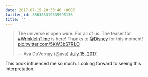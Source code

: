 ```yaml
---
date: 2017-07-15 20:33:46 +0000
twitter_id: 886383319339995136
title: ''
---
```


<blockquote class="twitter-tweet"><p lang="en" dir="ltr">The universe is open wide. For all of us. The teaser for <a href="https://twitter.com/hashtag/WrinkleInTime?src=hash&amp;ref_src=twsrc%5Etfw">#WrinkleInTime</a> is here! Thanks to <a href="https://twitter.com/Disney?ref_src=twsrc%5Etfw">@Disney</a> for this moment! <a href="https://t.co/5KW3bS7RLO">pic.twitter.com/5KW3bS7RLO</a></p>&mdash; Ava DuVernay (@ava) <a href="https://twitter.com/ava/status/886286312692633600?ref_src=twsrc%5Etfw">July 15, 2017</a></blockquote>
<script async src="https://platform.twitter.com/widgets.js" charset="utf-8"></script>

This book influenced me so much. Looking forward to seeing this interpretation.
